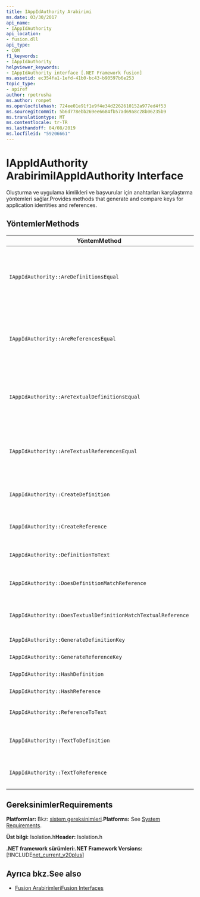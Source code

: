 ```yaml
---
title: IAppIdAuthority Arabirimi
ms.date: 03/30/2017
api_name:
- IAppIdAuthority
api_location:
- fusion.dll
api_type:
- COM
f1_keywords:
- IAppIdAuthority
helpviewer_keywords:
- IAppIdAuthority interface [.NET Framework fusion]
ms.assetid: ec354fa1-1efd-41b0-bc43-b90597b6e253
topic_type:
- apiref
author: rpetrusha
ms.author: ronpet
ms.openlocfilehash: 724ee01e91f1e9f4e34d2262610152a977ed4f53
ms.sourcegitcommit: 5b6d778ebb269ee6684fb57ad69a8c28b06235b9
ms.translationtype: MT
ms.contentlocale: tr-TR
ms.lasthandoff: 04/08/2019
ms.locfileid: "59206661"
---
```

# <a name="iappidauthority-interface"></a><span data-ttu-id="cce0d-102">IAppIdAuthority Arabirimi</span><span class="sxs-lookup"><span data-stu-id="cce0d-102">IAppIdAuthority Interface</span></span>
<span data-ttu-id="cce0d-103">Oluşturma ve uygulama kimlikleri ve başvurular için anahtarları karşılaştırma yöntemleri sağlar.</span><span class="sxs-lookup"><span data-stu-id="cce0d-103">Provides methods that generate and compare keys for application identities and references.</span></span>  
  
## <a name="methods"></a><span data-ttu-id="cce0d-104">Yöntemler</span><span class="sxs-lookup"><span data-stu-id="cce0d-104">Methods</span></span>  
  
|<span data-ttu-id="cce0d-105">Yöntem</span><span class="sxs-lookup"><span data-stu-id="cce0d-105">Method</span></span>|<span data-ttu-id="cce0d-106">Açıklama</span><span class="sxs-lookup"><span data-stu-id="cce0d-106">Description</span></span>|  
|------------|-----------------|  
|`IAppIdAuthority::AreDefinitionsEqual`|<span data-ttu-id="cce0d-107">İki belirtilen olup olmadığını gösteren bir değer alır [Idefinitionappıd](../../../../docs/framework/unmanaged-api/fusion/idefinitionappid-interface.md) örnekleri eşit.</span><span class="sxs-lookup"><span data-stu-id="cce0d-107">Gets a value that indicates whether the two specified [IDefinitionAppId](../../../../docs/framework/unmanaged-api/fusion/idefinitionappid-interface.md) instances are equal.</span></span> <span data-ttu-id="cce0d-108">İlgili sürüm bilgilerini yok saymak için IAPPIDAUTHORITY_ARE_DEFINITIONS_EQUAL_FLAG_IGNORE_VERSION bayrak değerini geçirebilirsiniz.</span><span class="sxs-lookup"><span data-stu-id="cce0d-108">You can pass the flag value IAPPIDAUTHORITY_ARE_DEFINITIONS_EQUAL_FLAG_IGNORE_VERSION to ignore their respective version information.</span></span>|  
|`IAppIdAuthority::AreReferencesEqual`|<span data-ttu-id="cce0d-109">İki belirtilen olup olmadığını gösteren bir değer alır [Ireferenceappıd](../../../../docs/framework/unmanaged-api/fusion/ireferenceappid-interface.md) örnekleri eşit.</span><span class="sxs-lookup"><span data-stu-id="cce0d-109">Gets a value that indicates whether the two specified [IReferenceAppId](../../../../docs/framework/unmanaged-api/fusion/ireferenceappid-interface.md) instances are equal.</span></span> <span data-ttu-id="cce0d-110">İlgili sürüm bilgilerini yok saymak için IAPPIDAUTHORITY_ARE_REFERENCES_EQUAL_FLAG_IGNORE_VERSION bayrak değerini geçirebilirsiniz.</span><span class="sxs-lookup"><span data-stu-id="cce0d-110">You can pass the flag value IAPPIDAUTHORITY_ARE_REFERENCES_EQUAL_FLAG_IGNORE_VERSION to ignore their respective version information.</span></span>|  
|`IAppIdAuthority::AreTextualDefinitionsEqual`|<span data-ttu-id="cce0d-111">İki belirtilen dize tanımları eşit olup olmadığını gösteren bir değer alır.</span><span class="sxs-lookup"><span data-stu-id="cce0d-111">Gets a value that indicates whether the two specified string definitions are equal.</span></span> <span data-ttu-id="cce0d-112">İlgili sürüm bilgilerini yok saymak için IAPPIDAUTHORITY_ARE_DEFINITIONS_EQUAL_FLAG_IGNORE_VERSION bayrak değerini geçirebilirsiniz.</span><span class="sxs-lookup"><span data-stu-id="cce0d-112">You can pass the flag value IAPPIDAUTHORITY_ARE_DEFINITIONS_EQUAL_FLAG_IGNORE_VERSION to ignore their respective version information.</span></span>|  
|`IAppIdAuthority::AreTextualReferencesEqual`|<span data-ttu-id="cce0d-113">İki belirtilen dize başvuru eşit olup olmadığını gösteren bir değer alır.</span><span class="sxs-lookup"><span data-stu-id="cce0d-113">Gets a value that indicates whether the two specified string references are equal.</span></span> <span data-ttu-id="cce0d-114">İlgili sürüm bilgilerini yok saymak için IAPPIDAUTHORITY_ARE_REFERENCES_EQUAL_FLAG_IGNORE_VERSION bayrak değerini geçirebilirsiniz.</span><span class="sxs-lookup"><span data-stu-id="cce0d-114">You can pass the flag value IAPPIDAUTHORITY_ARE_REFERENCES_EQUAL_FLAG_IGNORE_VERSION to ignore their respective version information.</span></span>|  
|`IAppIdAuthority::CreateDefinition`|<span data-ttu-id="cce0d-115">Yeni oluşturulan bir arabirim işaretçisi alır `IDefinitionAppId` derleme geçerli kapsamda temsil eden örneği.</span><span class="sxs-lookup"><span data-stu-id="cce0d-115">Gets an interface pointer to a newly generated `IDefinitionAppId` instance that represents the assembly in the current scope.</span></span>|  
|`IAppIdAuthority::CreateReference`|<span data-ttu-id="cce0d-116">Yeni oluşturulan bir arabirim işaretçisi alır `IReferenceAppId` , derleme geçerli kapsamda temsil eder.</span><span class="sxs-lookup"><span data-stu-id="cce0d-116">Gets an interface pointer to a newly created `IReferenceAppId` that represents the assembly in the current scope.</span></span>|  
|`IAppIdAuthority::DefinitionToText`|<span data-ttu-id="cce0d-117">Belirtilen bir dize sürümünü alır `IDefinitionAppId`, belirtilen bayrak değerleri kullanarak.</span><span class="sxs-lookup"><span data-stu-id="cce0d-117">Gets a string version of the specified `IDefinitionAppId`, using the specified flag values.</span></span>|  
|`IAppIdAuthority::DoesDefinitionMatchReference`|<span data-ttu-id="cce0d-118">Belirten bir değer alır olup belirtilen `IDefinitionAppId` ve `IReferenceAppId` aynı derlemenin temsil eder.</span><span class="sxs-lookup"><span data-stu-id="cce0d-118">Gets a value that indicates whether the specified `IDefinitionAppId` and `IReferenceAppId` represent the same assembly.</span></span>|  
|`IAppIdAuthority::DoesTextualDefinitionMatchTextualReference`|<span data-ttu-id="cce0d-119">Başvuru dizesi ve belirtilen tanım dize aynı derlemenin gösterip göstermediğini gösteren bir değer alır.</span><span class="sxs-lookup"><span data-stu-id="cce0d-119">Gets a value that indicates whether the specified definition string and reference string represent the same assembly.</span></span>|  
|`IAppIdAuthority::GenerateDefinitionKey`|<span data-ttu-id="cce0d-120">Belirtilen temsil eden bir dize anahtarı alır `IDefinitionAppId` örneği.</span><span class="sxs-lookup"><span data-stu-id="cce0d-120">Gets a string key that represents the specified `IDefinitionAppId` instance.</span></span>|  
|`IAppIdAuthority::GenerateReferenceKey`|<span data-ttu-id="cce0d-121">Belirtilen temsil eden bir dize anahtarı alır `IReferenceAppId` örneği.</span><span class="sxs-lookup"><span data-stu-id="cce0d-121">Gets a string key that represents the specified `IReferenceAppId` instance.</span></span>|  
|`IAppIdAuthority::HashDefinition`|<span data-ttu-id="cce0d-122">Bir karma anahtar için belirtilen alır `IDefinitionAppId` örneği.</span><span class="sxs-lookup"><span data-stu-id="cce0d-122">Gets a hash key for the specified `IDefinitionAppId` instance.</span></span>|  
|`IAppIdAuthority::HashReference`|<span data-ttu-id="cce0d-123">Bir karma anahtar için belirtilen alır `IReferenceAppId` örneği.</span><span class="sxs-lookup"><span data-stu-id="cce0d-123">Gets a hash key for the specified `IReferenceAppId` instance.</span></span>|  
|`IAppIdAuthority::ReferenceToText`|<span data-ttu-id="cce0d-124">Belirtilen bir dize sürümünü alır `IReferenceAppId`, belirtilen bayrak değerleri kullanarak.</span><span class="sxs-lookup"><span data-stu-id="cce0d-124">Gets a string version of the specified `IReferenceAppId`, using the specified flag values.</span></span>|  
|`IAppIdAuthority::TextToDefinition`|<span data-ttu-id="cce0d-125">Bir arabirim işaretçisi alır bir `IDefinitionAppId` örneğini belirtilen dizeyi anahtarı tarafından başvurulan bütünleştirilmiş kodu temsil eder.</span><span class="sxs-lookup"><span data-stu-id="cce0d-125">Gets an interface pointer to an `IDefinitionAppId` instance that represents the assembly referenced by the specified string key.</span></span>|  
|`IAppIdAuthority::TextToReference`|<span data-ttu-id="cce0d-126">Bir arabirim işaretçisi alır bir `IReferenceAppId` örneğini belirtilen dizeyi anahtarı tarafından başvurulan bütünleştirilmiş kodu temsil eder.</span><span class="sxs-lookup"><span data-stu-id="cce0d-126">Gets an interface pointer to an `IReferenceAppId` instance that represents the assembly referenced by the specified string key.</span></span>|  
  
## <a name="requirements"></a><span data-ttu-id="cce0d-127">Gereksinimler</span><span class="sxs-lookup"><span data-stu-id="cce0d-127">Requirements</span></span>  
 <span data-ttu-id="cce0d-128">**Platformlar:** Bkz: [sistem gereksinimleri](../../../../docs/framework/get-started/system-requirements.md).</span><span class="sxs-lookup"><span data-stu-id="cce0d-128">**Platforms:** See [System Requirements](../../../../docs/framework/get-started/system-requirements.md).</span></span>  
  
 <span data-ttu-id="cce0d-129">**Üst bilgi:** Isolation.h</span><span class="sxs-lookup"><span data-stu-id="cce0d-129">**Header:** Isolation.h</span></span>  
  
 **<span data-ttu-id="cce0d-130">.NET framework sürümleri:</span><span class="sxs-lookup"><span data-stu-id="cce0d-130">.NET Framework Versions:</span></span>** [!INCLUDE[net_current_v20plus](../../../../includes/net-current-v20plus-md.md)]  
  
## <a name="see-also"></a><span data-ttu-id="cce0d-131">Ayrıca bkz.</span><span class="sxs-lookup"><span data-stu-id="cce0d-131">See also</span></span>

- [<span data-ttu-id="cce0d-132">Fusion Arabirimleri</span><span class="sxs-lookup"><span data-stu-id="cce0d-132">Fusion Interfaces</span></span>](../../../../docs/framework/unmanaged-api/fusion/fusion-interfaces.md)

